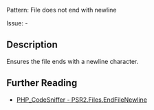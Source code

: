 Pattern: File does not end with newline

Issue: -

## Description

Ensures the file ends with a newline character.

## Further Reading

* [PHP_CodeSniffer - PSR2.Files.EndFileNewline](https://github.com/squizlabs/PHP_CodeSniffer/blob/master/src/Standards/PSR2/Sniffs/Files/EndFileNewlineSniff.php)